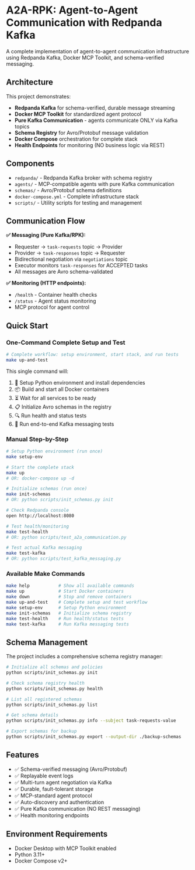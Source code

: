 <!-- @format -->

# A2A-RPK: Agent-to-Agent Communication with Redpanda Kafka

A complete implementation of agent-to-agent communication infrastructure using Redpanda Kafka, Docker MCP Toolkit, and schema-verified messaging.

## Architecture

This project demonstrates:

- **Redpanda Kafka** for schema-verified, durable message streaming
- **Docker MCP Toolkit** for standardized agent protocol
- **Pure Kafka Communication** - agents communicate ONLY via Kafka topics
- **Schema Registry** for Avro/Protobuf message validation
- **Docker Compose** orchestration for complete stack
- **Health Endpoints** for monitoring (NO business logic via REST)

## Components

- `redpanda/` - Redpanda Kafka broker with schema registry
- `agents/` - MCP-compatible agents with pure Kafka communication
- `schemas/` - Avro/Protobuf schema definitions
- `docker-compose.yml` - Complete infrastructure stack
- `scripts/` - Utility scripts for testing and management

## Communication Flow

**✅ Messaging (Pure Kafka/RPK):**

- Requester → `task-requests` topic → Provider
- Provider → `task-responses` topic → Requester
- Bidirectional negotiation via `negotiations` topic
- Executor monitors `task-responses` for ACCEPTED tasks
- All messages are Avro schema-validated

**✅ Monitoring (HTTP endpoints):**

- `/health` - Container health checks
- `/status` - Agent status monitoring
- MCP protocol for agent control

## Quick Start

### One-Command Complete Setup and Test

```bash
# Complete workflow: setup environment, start stack, and run tests
make up-and-test
```

This single command will:

1. 🐍 Setup Python environment and install dependencies
2. 📦 Build and start all Docker containers
3. ⏳ Wait for all services to be ready
4. 📋 Initialize Avro schemas in the registry
5. 🔍 Run health and status tests
6. 📡 Run end-to-end Kafka messaging tests

### Manual Step-by-Step

```bash
# Setup Python environment (run once)
make setup-env

# Start the complete stack
make up
# OR: docker-compose up -d

# Initialize schemas (run once)
make init-schemas
# OR: python scripts/init_schemas.py init

# Check Redpanda console
open http://localhost:8080

# Test health/monitoring
make test-health
# OR: python scripts/test_a2a_communication.py

# Test actual Kafka messaging
make test-kafka
# OR: python scripts/test_kafka_messaging.py
```

### Available Make Commands

```bash
make help           # Show all available commands
make up             # Start Docker containers
make down           # Stop and remove containers
make up-and-test    # Complete setup and test workflow
make setup-env      # Setup Python environment
make init-schemas   # Initialize schema registry
make test-health    # Run health/status tests
make test-kafka     # Run Kafka messaging tests
```

## Schema Management

The project includes a comprehensive schema registry manager:

```bash
# Initialize all schemas and policies
python scripts/init_schemas.py init

# Check schema registry health
python scripts/init_schemas.py health

# List all registered schemas
python scripts/init_schemas.py list

# Get schema details
python scripts/init_schemas.py info --subject task-requests-value

# Export schemas for backup
python scripts/init_schemas.py export --output-dir ./backup-schemas
```

## Features

- ✅ Schema-verified messaging (Avro/Protobuf)
- ✅ Replayable event logs
- ✅ Multi-turn agent negotiation via Kafka
- ✅ Durable, fault-tolerant storage
- ✅ MCP-standard agent protocol
- ✅ Auto-discovery and authentication
- ✅ Pure Kafka communication (NO REST messaging)
- ✅ Health monitoring endpoints

## Environment Requirements

- Docker Desktop with MCP Toolkit enabled
- Python 3.11+
- Docker Compose v2+
